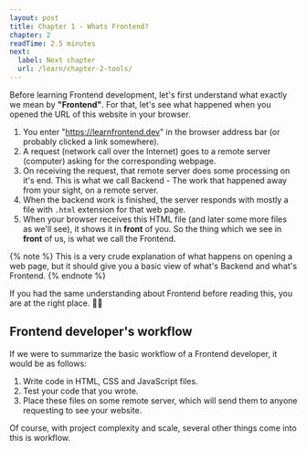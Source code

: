 ```yaml
---
layout: post
title: Chapter 1 - Whats Frontend?
chapter: 2
readTime: 2.5 minutes
next:
  label: Next chapter
  url: /learn/chapter-2-tools/
---
```


Before learning Frontend development, let's first understand what exactly we mean by **"Frontend"**. For that, let's see what happened when you opened the URL of this website in your browser.

1. You enter "https://learnfrontend.dev" in the browser address bar (or probably clicked a link somewhere).
2. A request (network call over the Internet) goes to a remote server (computer) asking for the corresponding webpage.
3. On receiving the request, that remote server does some processing on it's end. This is what we call Backend - The work that happened away from your sight, on a remote server.
4. When the backend work is finished, the server responds with mostly a file with `.html` extension for that web page.
5. When your browser receives this HTML file (and later some more files as we'll see), it shows it in **front** of you. So the thing which we see in **front** of us, is what we call the Frontend.

{% note %}
This is a very crude explanation of what happens on opening a web page, but it should give you a basic view of what's Backend and what's Frontend.
{% endnote %}

If you had the same understanding about Frontend before reading this, you are at the right place. 👍🏼

## Frontend developer's workflow

If we were to summarize the basic workflow of a Frontend developer, it would be as follows:

1. Write code in HTML, CSS and JavaScript files.
2. Test your code that you wrote.
3. Place these files on some remote server, which will send them to anyone requesting to see your website.

Of course, with project complexity and scale, several other things come into this is workflow.
